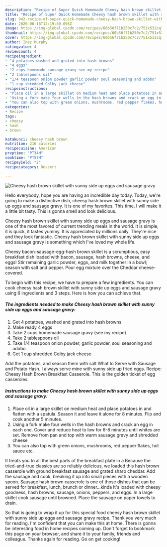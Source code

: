 ```yaml
---
description: "Recipe of Super Quick Homemade Cheesy hash brown skillet with sunny side up eggs and sausage gravy"
title: "Recipe of Super Quick Homemade Cheesy hash brown skillet with sunny side up eggs and sausage gravy"
slug: 942-recipe-of-super-quick-homemade-cheesy-hash-brown-skillet-with-sunny-side-up-eggs-and-sausage-gravy
date: 2020-06-16T12:19:59.095Z
image: https://img-global.cpcdn.com/recipes/60b56f71b250c7c2/751x532cq70/cheesy-hash-brown-skillet-with-sunny-side-up-eggs-and-sausage-gravy-recipe-main-photo.jpg
thumbnail: https://img-global.cpcdn.com/recipes/60b56f71b250c7c2/751x532cq70/cheesy-hash-brown-skillet-with-sunny-side-up-eggs-and-sausage-gravy-recipe-main-photo.jpg
cover: https://img-global.cpcdn.com/recipes/60b56f71b250c7c2/751x532cq70/cheesy-hash-brown-skillet-with-sunny-side-up-eggs-and-sausage-gravy-recipe-main-photo.jpg
author: Inez Murphy
ratingvalue: 4
reviewcount: 4
recipeingredient:
- "4 potatoes washed and grated into hash browns"
- "4 eggs"
- "2 cups homemade sausage gravy see my recipe"
- "2 tablespoons oil"
- "1/4 teaspoon onion powder garlic powder soul seasoning and adobo"
- "1 cup shredded Colby jack cheese"
recipeinstructions:
- "Place oil in a large skillet on medium heat and place potatoes in and flatten with a spatula. Season it and leave it alone for 8 minutes. Flip and cook another 5 minutes."
- "Using a fork make four wells in the hash browns and crack an egg in each one. Cover and reduce heat to low for 6-8 minutes until whites are set. Remove from pan and top with warm sausage gravy and shredded cheese"
- "You can also top with green onions, mushrooms, red pepper flakes, hot sauce etc."
categories:
- Recipe
tags:
- cheesy
- hash
- brown

katakunci: cheesy hash brown 
nutrition: 216 calories
recipecuisine: American
preptime: "PT34M"
cooktime: "PT57M"
recipeyield: "2"
recipecategory: Dessert

---
```



![Cheesy hash brown skillet with sunny side up eggs and sausage gravy](https://img-global.cpcdn.com/recipes/60b56f71b250c7c2/751x532cq70/cheesy-hash-brown-skillet-with-sunny-side-up-eggs-and-sausage-gravy-recipe-main-photo.jpg)

Hello everybody, hope you are having an incredible day today. Today, we're going to make a distinctive dish, cheesy hash brown skillet with sunny side up eggs and sausage gravy. It is one of my favorites. This time, I will make it a little bit tasty. This is gonna smell and look delicious.

Cheesy hash brown skillet with sunny side up eggs and sausage gravy is one of the most favored of current trending meals in the world. It is simple, it is quick, it tastes yummy. It is appreciated by millions daily. They're nice and they look fantastic. Cheesy hash brown skillet with sunny side up eggs and sausage gravy is something which I've loved my whole life.

Cheesy bacon-sausage-egg-hash brown skillet is a scrumptious, easy breakfast dish loaded with bacon, sausage, hash browns, cheese, and eggs! Stir remaining garlic powder, eggs, and milk together in a bowl; season with salt and pepper. Pour egg mixture over the Cheddar cheese-covered.


To begin with this recipe, we have to prepare a few ingredients. You can cook cheesy hash brown skillet with sunny side up eggs and sausage gravy using 6 ingredients and 3 steps. Here is how you can achieve that.

<!--inarticleads1-->

##### The ingredients needed to make Cheesy hash brown skillet with sunny side up eggs and sausage gravy:

1. Get 4 potatoes, washed and grated into hash browns
1. Make ready 4 eggs
1. Take 2 cups homemade sausage gravy (see my recipe)
1. Take 2 tablespoons oil
1. Take 1/4 teaspoon onion powder, garlic powder, soul seasoning and adobo
1. Get 1 cup shredded Colby jack cheese


Add the potatoes, and season them with salt What to Serve with Sausage and Potato Hash. I always serve mine with sunny side up fried eggs. Recipe: Cheesy Hash Brown Breakfast Casserole. This is the golden ticket of egg casseroles. 

<!--inarticleads2-->

##### Instructions to make Cheesy hash brown skillet with sunny side up eggs and sausage gravy:

1. Place oil in a large skillet on medium heat and place potatoes in and flatten with a spatula. Season it and leave it alone for 8 minutes. Flip and cook another 5 minutes.
1. Using a fork make four wells in the hash browns and crack an egg in each one. Cover and reduce heat to low for 6-8 minutes until whites are set. Remove from pan and top with warm sausage gravy and shredded cheese
1. You can also top with green onions, mushrooms, red pepper flakes, hot sauce etc.


It treats you to all the best parts of the breakfast plate in a Because the tried-and-true classics are so reliably delicious, we loaded this hash brown casserole with ground breakfast sausage and grated sharp cheddar. Add the sausage and cook, breaking it up into small pieces with a wooden spoon. Sausage hash brown casserole is one of those dishes that can be served for breakfast, lunch, brunch or dinner…kinda It&#39;s loaded with cheesy goodness, hash browns, sausage, onions, peppers, and eggs. In a large skillet cook sausage until browned. Place the sausage on paper towels to drain. 

So that is going to wrap it up for this special food cheesy hash brown skillet with sunny side up eggs and sausage gravy recipe. Thank you very much for reading. I'm confident that you can make this at home. There is gonna be interesting food in home recipes coming up. Don't forget to bookmark this page on your browser, and share it to your family, friends and colleague. Thanks again for reading. Go on get cooking!
